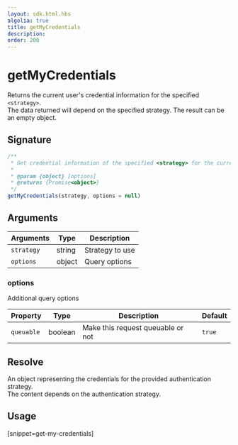 ```yaml
---
layout: sdk.html.hbs
algolia: true
title: getMyCredentials
description:
order: 200
---
```


# getMyCredentials

Returns the current user's credential information for the specified `<strategy>`.  
The data returned will depend on the specified strategy. The result can be an empty object.

## Signature

```javascript
/**
 * Get credential information of the specified <strategy> for the current user.
 *
 * @param {object} [options]
 * @returns {Promise<object>}
 */
getMyCredentials(strategy, options = null)
```

## Arguments

| Arguments    | Type    | Description
|--------------|---------|-------------
| `strategy` | string | Strategy to use
| `options` | object | Query options


### **options**

Additional query options

| Property     | Type    | Description                       | Default |
| ---------- | ------- | --------------------------------- | ------- |
| `queuable` | boolean | Make this request queuable or not | `true`  |


## Resolve

An object representing the credentials for the provided authentication strategy.  
The content depends on the authentication strategy.  

## Usage

[snippet=get-my-credentials]

